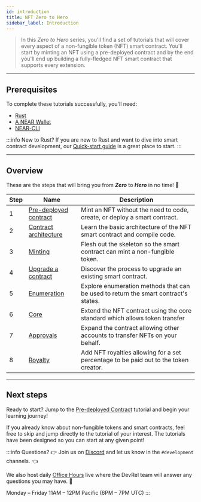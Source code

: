 ```yaml
---
id: introduction
title: NFT Zero to Hero
sidebar_label: Introduction
---
```


> In this _Zero to Hero_ series, you'll find a set of tutorials that will cover every aspect of a non-fungible token (NFT) smart contract.
> You'll start by minting an NFT using a pre-deployed contract and by the end you'll end up building a fully-fledged NFT smart contract that supports every extension.

---

## Prerequisites

To complete these tutorials successfully, you'll need:

- [Rust](/docs/develop/contracts/rust/intro#installing-the-rust-toolchain)
- [A NEAR Wallet](/docs/develop/basics/create-account)
- [NEAR-CLI](/docs/tools/near-cli#setup)

:::info New to Rust?
If you are new to Rust and want to dive into smart contract development, our [Quick-start guide](/docs/develop/contracts/rust/intro) is a great place to start.
:::

---

## Overview

These are the steps that will bring you from **_Zero_** to **_Hero_** in no time! 💪

| Step | Name                                                                         | Description                                                                          |
| ---- | ---------------------------------------------------------------------------- | ------------------------------------------------------------------------------------ |
| 1    | [Pre-deployed contract](/docs/tutorials/contracts/nfts/predeployed-contract) | Mint an NFT without the need to code, create, or deploy a smart contract.            |
| 2    | [Contract architecture](/docs/tutorials/contracts/nfts/skeleton)             | Learn the basic architecture of the NFT smart contract and compile code.             |
| 3    | [Minting](/docs/tutorials/contracts/nfts/minting)                            | Flesh out the skeleton so the smart contract can mint a non-fungible token.          |
| 4    | [Upgrade a contract](/docs/tutorials/contracts/nfts/upgrade-contract)        | Discover the process to upgrade an existing smart contract.                          |
| 5    | [Enumeration](/docs/tutorials/contracts/nfts/enumeration)                    | Explore enumeration methods that can be used to return the smart contract's states.  |
| 6    | [Core](/docs/tutorials/contracts/nfts/core)                                  | Extend the NFT contract using the core standard which allows token transfer          |
| 7    | [Approvals](/docs/tutorials/contracts/nfts/approvals)                        | Expand the contract allowing other accounts to transfer NFTs on your behalf.         |
| 8    | [Royalty](/docs/tutorials/contracts/nfts/royalty)                            | Add NFT royalties allowing for a set percentage to be paid out to the token creator. |

<!--
1. [Events](/docs/tutorials/contracts/nfts/events): in this tutorial you'll explore the events extension, allowing the contract to react on certain events.
1. [Marketplace](/docs/tutorials/contracts/nfts/marketplace): in the last tutorial you'll be exploring some key aspects of the marketplace contract.
-->

---

## Next steps

Ready to start? Jump to the [Pre-deployed Contract](/docs/tutorials/contracts/nfts/predeployed-contract) tutorial and begin your learning journey!

If you already know about non-fungible tokens and smart contracts, feel free to skip and jump directly to the tutorial of your interest. The tutorials have been designed so you can start at any given point!

:::info Questions?
👉  Join us on [Discord](https://near.chat/) and let us know in the `#development` channels. 👈

We also host daily [Office Hours](https://near.org/office-hours/) live where the DevRel team will answer any questions you may have. 🤔

Monday – Friday 11AM – 12PM Pacific (6PM – 7PM UTC)
:::
